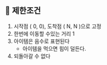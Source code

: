 ## 🚧 제한조건

1. 시작점 ( 0, 0), 도착점 ( N, N )으로 고정
2. 한번에 이동할 수있는 거리 1
3. 아이템은 음수로 표현된다
   - 아이템을 먹으면 힘이 덜든다.
4. 되돌아갈 수 없다